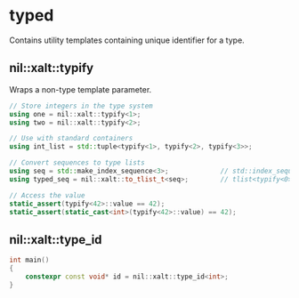 # typed

Contains utility templates containing unique identifier for a type.

## nil::xalt::typify

Wraps a non-type template parameter.

```cpp
// Store integers in the type system
using one = nil::xalt::typify<1>;
using two = nil::xalt::typify<2>;

// Use with standard containers
using int_list = std::tuple<typify<1>, typify<2>, typify<3>>;

// Convert sequences to type lists
using seq = std::make_index_sequence<3>;             // std::index_sequence<0,1,2>
using typed_seq = nil::xalt::to_tlist_t<seq>;        // tlist<typify<0>, typify<1>, typify<2>>

// Access the value
static_assert(typify<42>::value == 42);
static_assert(static_cast<int>(typify<42>::value) == 42);
```

## nil::xalt::type_id

```cpp
int main()
{
    constexpr const void* id = nil::xalt::type_id<int>;
}
```
